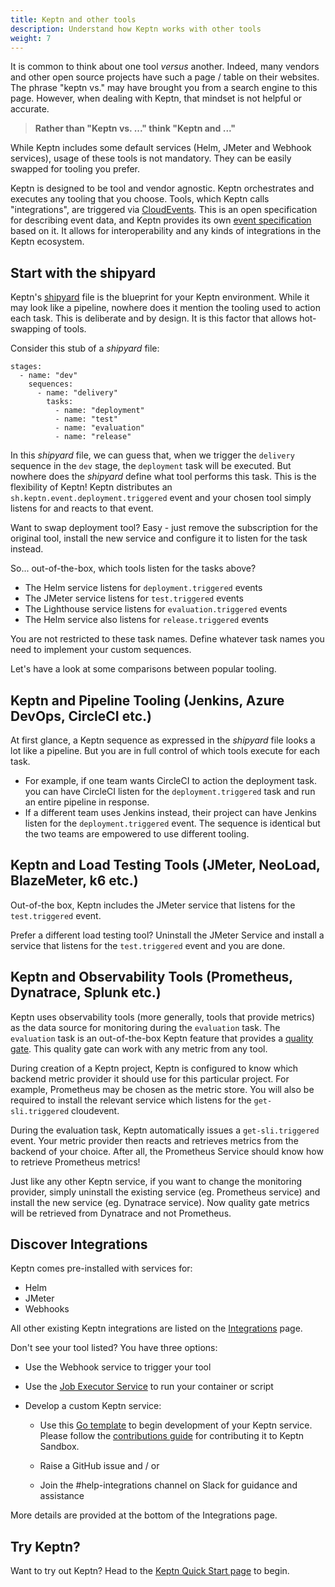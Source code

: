 ```yaml
---
title: Keptn and other tools
description: Understand how Keptn works with other tools
weight: 7
---
```


It is common to think about one tool _versus_ another.
Indeed, many vendors and other open source projects have such a page / table on their websites.
The phrase "keptn vs." may have brought you from a search engine to this page.
However, when dealing with Keptn, that mindset is not helpful or accurate.

> **Rather than "Keptn vs. ..." think "Keptn and ..."**

While Keptn includes some default services
(Helm, JMeter and Webhook services), usage of these tools is not mandatory.
They can be easily swapped for tooling you prefer.

Keptn is designed to be tool and vendor agnostic.
Keptn orchestrates and executes any tooling that you choose.
Tools, which Keptn calls "integrations", are triggered via [CloudEvents](https://cloudevents.io/).
This is an open specification for describing event data, and Keptn provides its own [event specification](https://github.com/keptn/spec) based on it.
It allows for interoperability and any kinds of integrations in the Keptn ecosystem.

## Start with the shipyard

Keptn's [shipyard](../../reference/files/shipyard) file is the blueprint for your Keptn environment.
While it may look like a pipeline, nowhere does it mention the tooling used to action each task.
This is deliberate and by design.
It is this factor that allows hot-swapping of tools.

Consider this stub of a *shipyard* file:

```
stages:
  - name: "dev"
    sequences:
      - name: "delivery"
        tasks:
          - name: "deployment"
          - name: "test"
          - name: "evaluation"
          - name: "release"
```

In this *shipyard* file, we can guess that, when we trigger the `delivery` sequence in the `dev` stage,
the `deployment` task will be executed.
But nowhere does the *shipyard* define what tool performs this task.
This is the flexibility of Keptn!
Keptn distributes an `sh.keptn.event.deployment.triggered` event
and your chosen tool simply listens for and reacts to that event.

Want to swap deployment tool? Easy - just remove the subscription for the original tool,
install the new service and configure it to listen for the task instead.

So... out-of-the-box, which tools listen for the tasks above?

* The Helm service listens for `deployment.triggered` events
* The JMeter service listens for `test.triggered` events
* The Lighthouse service listens for `evaluation.triggered` events
* The Helm service also listens for `release.triggered` events

You are not restricted to these task names.
Define whatever task names you need to implement your custom sequences.

Let's have a look at some comparisons between popular tooling.

## Keptn and Pipeline Tooling (Jenkins, Azure DevOps, CircleCI etc.)

At first glance, a Keptn sequence as expressed in the *shipyard* file
looks a lot like a pipeline.
But you are in full control of which tools execute for each task.

* For example, if one team wants CircleCI to action the deployment task.
you can have CircleCI listen for the `deployment.triggered` task and run an entire pipeline in response.
* If a different team uses Jenkins instead,
their project can have Jenkins listen for the `deployment.triggered` event.
The sequence is identical but the two teams are empowered to use different tooling.

## Keptn and Load Testing Tools (JMeter, NeoLoad, BlazeMeter, k6 etc.)

Out-of-the box, Keptn includes the JMeter service that listens for the `test.triggered` event.

Prefer a different load testing tool?
Uninstall the JMeter Service and install a service that listens for the `test.triggered` event and you are done.

## Keptn and Observability Tools (Prometheus, Dynatrace, Splunk etc.)

Keptn uses observability tools (more generally, tools that provide metrics)
as the data source for monitoring during the `evaluation` task.
The `evaluation` task is an out-of-the-box Keptn feature
that provides a [quality gate](../quality_gates).
This quality gate can work with any metric from any tool.

During creation of a Keptn project,
Keptn is configured to know which backend metric provider it should use for this particular project.
For example, Prometheus may be chosen as the metric store.
You will also be required to install the relevant service
which listens for the `get-sli.triggered` cloudevent.

During the evaluation task, Keptn automatically issues a `get-sli.triggered` event.
Your metric provider then reacts and retrieves metrics from the backend of your choice.
After all, the Prometheus Service should know how to retrieve Prometheus metrics!

Just like any other Keptn service, if you want to change the monitoring provider,
simply uninstall the existing service (eg. Prometheus service)
and install the new service (eg. Dynatrace service).
Now quality gate metrics will be retrieved from Dynatrace and not Prometheus.

## Discover Integrations

Keptn comes pre-installed with services for:

* Helm
* JMeter
* Webhooks

All other existing Keptn integrations are listed on the
[Integrations](https://keptn.sh/docs/integrations/) page.

Don't see your tool listed? You have three options:

* Use the Webhook service to trigger your tool
* Use the [Job Executor Service](https://artifacthub.io/packages/keptn/keptn-integrations/job-executor-service)
to run your container or script
* Develop a custom Keptn service:

  * Use this [Go template](https://github.com/keptn-sandbox/keptn-service-template-go)
    to begin development of your Keptn service.
    Please follow the [contributions guide](https://github.com/keptn-sandbox/contributing)
    for contributing it to Keptn Sandbox.

  * Raise a GitHub issue and / or
  * Join the #help-integrations channel on Slack for guidance and assistance

More details are provided at the bottom of the Integrations page.

## Try Keptn?

Want to try out Keptn? Head to the [Keptn Quick Start page](../../quickstart) to begin.
